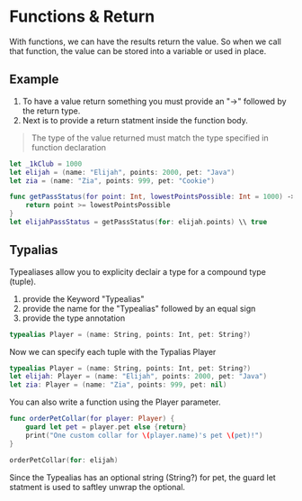 # Functions & Return 
With functions, we can have the results return the value. So when we call that function, the value can be 
stored into a variable or used in place.

## Example 

1. To have a value return something you must provide an "->" followed by the return type. 
2. Next is to provide a return statment inside the function body.

> The type of the value returned must match the type specified in function declaration

``` swift
let _1kClub = 1000
let elijah = (name: "Elijah", points: 2000, pet: "Java")
let zia = (name: "Zia", points: 999, pet: "Cookie")

func getPassStatus(for point: Int, lowestPointsPossible: Int = 1000) -> Bool {
    return point >= lowestPointsPossible
}
let elijahPassStatus = getPassStatus(for: elijah.points) \\ true
```

## Typalias
Typealiases allow you to explicity declair a type for a compound type (tuple). 

1. provide the Keyword "Typealias"
2. provide the name for the "Typealias" followed by an equal sign
3. provide the type annotation 

```swift
typealias Player = (name: String, points: Int, pet: String?)
```
Now we can specify each tuple with the Typalias Player

``` swift
typealias Player = (name: String, points: Int, pet: String?)
let elijah: Player = (name: "Elijah", points: 2000, pet: "Java")
let zia: Player = (name: "Zia", points: 999, pet: nil)

```

You can also write a function using the Player parameter. 

``` swift
func orderPetCollar(for player: Player) {
    guard let pet = player.pet else {return}
    print("One custom collar for \(player.name)'s pet \(pet)!")
}

orderPetCollar(for: elijah)
```

Since the Typealias has an optional string (String?) for pet, the guard let statment is used to saftley unwrap 
the optional.



